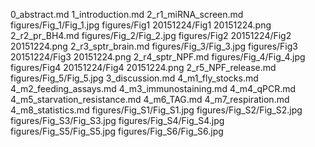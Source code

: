 0_abstract.md
1_introduction.md
2_r1_miRNA_screen.md
figures/Fig_1/Fig_1.jpg
figures/Fig1 20151224/Fig1 20151224.png
2_r2_pr_BH4.md
figures/Fig_2/Fig_2.jpg
figures/Fig2 20151224/Fig2 20151224.png
2_r3_sptr_brain.md
figures/Fig_3/Fig_3.jpg
figures/Fig3 20151224/Fig3 20151224.png
2_r4_sptr_NPF.md
figures/Fig_4/Fig_4.jpg
figures/Fig4 20151224/Fig4 20151224.png
2_r5_NPF_release.md
figures/Fig_5/Fig_5.jpg
3_discussion.md
4_m1_fly_stocks.md
4_m2_feeding_assays.md
4_m3_immunostaining.md
4_m4_qPCR.md
4_m5_starvation_resistance.md
4_m6_TAG.md
4_m7_respiration.md
4_m8_statistics.md
figures/Fig_S1/Fig_S1.jpg
figures/Fig_S2/Fig_S2.jpg
figures/Fig_S3/Fig_S3.jpg
figures/Fig_S4/Fig_S4.jpg
figures/Fig_S5/Fig_S5.jpg
figures/Fig_S6/Fig_S6.jpg